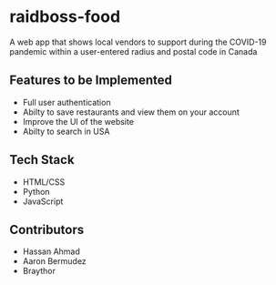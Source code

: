 # raidboss-food

A web app that shows local vendors to support during the COVID-19 pandemic within a user-entered radius and postal code in Canada

## Features to be Implemented

 - Full user authentication
 - Abilty to save restaurants and view them on your account
 - Improve the UI of the website
 - Abilty to search in USA

## Tech Stack

 - HTML/CSS
 - Python
 - JavaScript

## Contributors

 - Hassan Ahmad 
 - Aaron Bermudez 
 - Braythor
